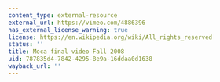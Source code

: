 ```yaml
---
content_type: external-resource
external_url: https://vimeo.com/4886396
has_external_license_warning: true
license: https://en.wikipedia.org/wiki/All_rights_reserved
status: ''
title: Moca final video Fall 2008
uid: 787835d4-7842-4295-8e9a-16ddaa0d1638
wayback_url: ''
---
```

